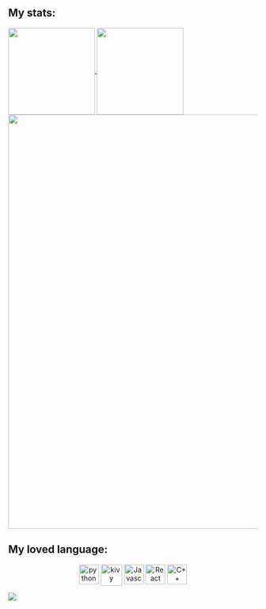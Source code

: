 ## My stats:
<a href="https://fb.com/trantieuvann">
  <img align="center" src="https://github-readme-stats.vercel.app/api?username=SnowyField1906&show_icons=true&theme=jolly&include_all_commits=true&show_owner=true&hide=stars" height="175px"/>
</a>
<a href="http://fb.com/trantieuvann">
  <img align="center" src="https://github-readme-stats.vercel.app/api/top-langs/?username=SnowyField1906&layout=compact&theme=jolly&langs_count=8" height="175px"/>
</a>
<a href="https://wakatime.com/@SnowyField1906">
  <img align="center" src="https://github-readme-stats.vercel.app/api/wakatime?username=SnowyField1906&theme=jolly&v=2" width="837px"/>
</a>

## My loved language:
<p align = "center">
  
  <img style="vertical-align: top;" src="https://github.com/gilbarbara/logos/blob/master/logos/python.svg" alt="python" width="40" height="40"/>
  <img style="vertical-align: top;" src="https://upload.wikimedia.org/wikipedia/commons/5/58/Kivy_logo.png" alt="kivy" width="43" height="43"/>
  <img style="vertical-align: top;" src="https://raw.githubusercontent.com/gilbarbara/logos/master/logos/javascript.svg" alt="Javascript" width="40" height="40"/> 
  <img style="vertical-align: top;" src="https://cdn.svgporn.com/logos/react.svg" alt="React" width="40" height="40"/> 
  <img style="vertical-align: top;" src="https://raw.githubusercontent.com/gilbarbara/logos/master/logos/c-plusplus.svg" alt="C++" width="40" height="40"/> 


  
</p
<a>
  <img align="center" src="https://gpvc.arturio.dev/SnowyField1906">
</a>

